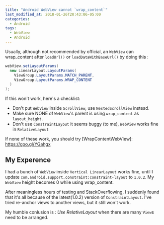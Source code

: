 ```yaml
---
title: "Android WebView cannot `wrap_content`"
last_modified_at: 2018-01-26T20:43:06-05:00
categories: 
  - Android
tags:
  - WebView
  - Android
---
```


Usually, although not recommended by official, an `WebView` can wrap_content after `loadUrl()` or `loadDataWithBaseUrl()`
by doing this : 
```java
webView.setLayoutParams(
  new LinearLayout.LayoutParams(
    ViewGroup.LayoutParams.MATCH_PARENT,
    ViewGroup.LayoutParams.WRAP_CONTENT
  )
);
```

If this won't work, here's a checklist:
- Don't put `WebView` inside `ScrollView`, use `NestedScrollView` instead.
- Make sure NONE of `WebView`'s parent is using `wrap_content` as `layout_height`.
- Don't use `ConstraintLayout` it seems buggy (to me), `WebView` works fine in `RelativeLayout`

If none of these work, you should try [WrapContentWebView]: https://goo.gl/YGahgx

## My Experence

I had a bunch of `WebView` inside `Vertical LinearLayout` works fine, until I update 
`com.android.support.constraint:constraint-layout` to `1.0.2`. My `WebView` height becomes 0 while using wrap_content.

After meaningless hours of testing and StackOverflowing, I suddenly found that it's all because of the latest(1.0.2) version of `ConstraintLayout`. 
I've tried re-anchor views to another views, but it still won't work.

My humble conlusion is : *Use RelativeLayout* when there are many `View`s need to be arranged.

